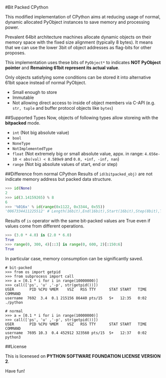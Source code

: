 #Bit Packed CPython

This modified implementation of CPython aims at reducing usage of normal, dynamic allocated PyObject instances to save memory and processing power.

Prevalent 64bit architecture machines allocate dynamic objects on their memory space with the fixed size alignment (typically 8 bytes).
It means that we can use the lower 3bit of object addresses as flag-bits for other proposes.

This implementation uses these bits of `PyObject*` to indicates **NOT PyObject pointer** and **Remaining 61bit represent its actual value**.

Only objects satisfying some conditions can be stored it into alternative 61bit space instead of normal PyObject.

* Small enough to store
* Immutable
* Not allowing direct access to inside of object members via C-API (e.g. `str, tuple` and buffer protocol objects like `bytes`)

##Supported Types
Now, objects of following types allow storeing with the **bitpacked** mode.

* `int` (Not big absolute value)
* `bool`
* `NoneType`
* `NotImplementedType`
* `float` (Not extremely big or small absolute value, appx. in range: `4.656e-10 < abs(val) < 8.589e9` and `0.0, +inf, -inf, nan`)
* `range` (Not big absolute values of start, end or step)

##Difference from normal CPython
Results of `id(bitpacked_obj)` are not indicate memory address but packed data structure.
```py
>>> id(None)
2
>>> id(3.14159265) % 8
6
>>> '%016x' % id(range(0x1122, 0x3344, 0x55))
'0067334411225512' # Length(16bit),End(16bit),Start(16bit),Step(8bit),Type-ID
```

Results of `is` operator with the same bit-packed values are True even if values come from different operations.

```py
>>> (3.0 * 4.0) is (2.0 * 6.0)
True
>>> range(0, 300, 4)[::3] is range(0, 600, 2)[:150:6]
True
```

In particular case, memory consumption can be significantly saved.

```
# bit-packed
>>> from os import getpid
>>> from subprocess import call
>>> a = [0.1 * i for i in range(10000000)]
>>> call(['ps', 'u' ,'-p', str(getpid())])
USER       PID %CPU %MEM    VSZ   RSS TTY      STAT START   TIME COMMAND
username  7692  3.4  0.1 215156 86440 pts/15   S+   12:35   0:02 ./python

# normal
>>> a = [0.1 * i for i in range(10000000)]
>>> call(['ps', 'u' ,'-p', str(getpid())])
USER       PID %CPU %MEM    VSZ   RSS TTY      STAT START   TIME COMMAND
username  7695 10.3  0.4 452912 323560 pts/15  S+   12:37   0:02 python3
```

##License

This is licenesed on **PYTHON SOFTWARE FOUNDATION LICENSE VERSION 2**.

Have fun!

